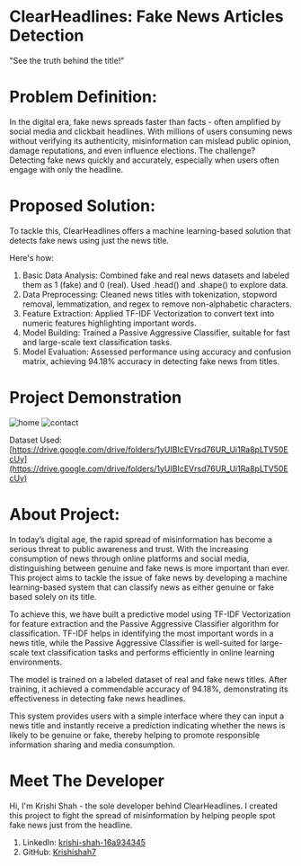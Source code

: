 # ClearHeadlines: Fake News Articles Detection
"See the truth behind the title!"

# Problem Definition:
In the digital era, fake news spreads faster than facts - often amplified by social media and clickbait headlines. With millions of users consuming news without verifying its authenticity, misinformation can mislead public opinion, damage reputations, and even influence elections. The challenge? Detecting fake news quickly and accurately, especially when users often engage with only the headline.

# Proposed Solution:
To tackle this, ClearHeadlines offers a machine learning-based solution that detects fake news using just the news title.

Here's how:
1. Basic Data Analysis: Combined fake and real news datasets and labeled them as 1 (fake) and 0 (real). Used .head() and .shape() to explore data.
2. Data Preprocessing: Cleaned news titles with tokenization, stopword removal, lemmatization, and regex to remove non-alphabetic characters.
3. Feature Extraction: Applied TF-IDF Vectorization to convert text into numeric features highlighting important words.
4. Model Building: Trained a Passive Aggressive Classifier, suitable for fast and large-scale text classification tasks.
5. Model Evaluation: Assessed performance using accuracy and confusion matrix, achieving 94.18% accuracy in detecting fake news from titles.

# Project Demonstration
![home](https://github.com/user-attachments/assets/1f99ac83-9580-42ec-a5b9-05138b664b73)
![contact](https://github.com/user-attachments/assets/7a720536-33c4-475a-b6f2-001a8952121b)

Dataset Used: [https://drive.google.com/drive/folders/1yUIBIcEVrsd76UR_Ui1Ra8pLTV50EcUy](https://drive.google.com/drive/folders/1yUIBIcEVrsd76UR_Ui1Ra8pLTV50EcUy)


# About Project:
In today’s digital age, the rapid spread of misinformation has become a serious threat to public awareness and trust. With the increasing consumption of news through online platforms and social media, distinguishing between genuine and fake news is more important than ever. This project aims to tackle the issue of fake news by developing a machine learning-based system that can classify news as either genuine or fake based solely on its title.

To achieve this, we have built a predictive model using TF-IDF Vectorization for feature extraction and the Passive Aggressive Classifier algorithm for classification. TF-IDF helps in identifying the most important words in a news title, while the Passive Aggressive Classifier is well-suited for large-scale text classification tasks and performs efficiently in online learning environments.

The model is trained on a labeled dataset of real and fake news titles. After training, it achieved a commendable accuracy of 94.18%, demonstrating its effectiveness in detecting fake news headlines.

This system provides users with a simple interface where they can input a news title and instantly receive a prediction indicating whether the news is likely to be genuine or fake, thereby helping to promote responsible information sharing and media consumption.

# Meet The Developer
Hi, I'm Krishi Shah - the sole developer behind ClearHeadlines. I created this project to fight the spread of misinformation by helping people spot fake news just from the headline.
1. LinkedIn: [krishi-shah-16a934345](https://www.linkedin.com/in/krishi-shah-16a934345/)
2. GitHub: [Krishishah7](https://github.com/Krishishah7/)
